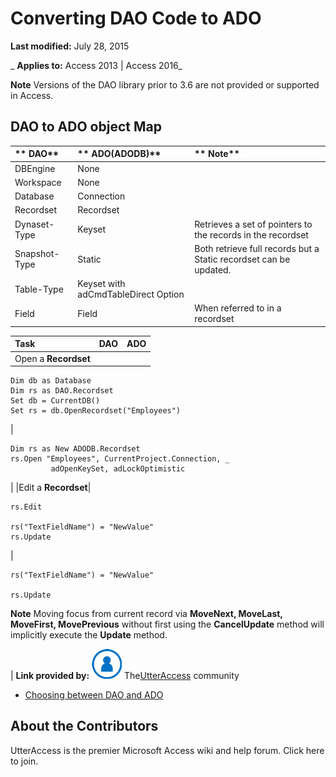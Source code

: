 
# Converting DAO Code to ADO

 **Last modified:** July 28, 2015

 _ **Applies to:** Access 2013 | Access 2016_

 **Note**  Versions of the DAO library prior to 3.6 are not provided or supported in Access.


## DAO to ADO object Map



|** **DAO****|** **ADO(ADODB)****|** **Note****|
|:-----|:-----|:-----|
|DBEngine|None||
|Workspace|None||
|Database|Connection||
|Recordset|Recordset||
|Dynaset-Type|Keyset|Retrieves a set of pointers to the records in the recordset|
|Snapshot-Type|Static|Both retrieve full records but a Static recordset can be updated.|
|Table-Type|Keyset with adCmdTableDirect Option||
|Field|Field|When referred to in a recordset|


|**Task**|**DAO**|**ADO**|
|:-----|:-----|:-----|
|Open a  **Recordset**|
```
Dim db as Database
Dim rs as DAO.Recordset
Set db = CurrentDB()
Set rs = db.OpenRecordset("Employees")

```

|
```
Dim rs as New ADODB.Recordset
rs.Open "Employees", CurrentProject.Connection, _
         adOpenKeySet, adLockOptimistic

```

|
|Edit a  **Recordset**|
```
rs.Edit 

rs("TextFieldName") = "NewValue"
rs.Update
```

|
```
rs("TextFieldName") = "NewValue" 

rs.Update
```


 **Note**  Moving focus from current record via  **MoveNext, MoveLast, MoveFirst, MovePrevious** without first using the **CancelUpdate** method will implicitly execute the **Update** method.

|
 **Link provided by:**
![Community Member Icon](images/8b9774c4-6c97-470e-b3a2-56d8f786444c.png) The[UtterAccess](http://www.utteraccess.com) community


- [Choosing between DAO and ADO](http://www.utteraccess.com/wiki/index.php/Choosing_between_DAO_and_ADO)
    

## About the Contributors
<a name="AboutContributors"> </a>

UtterAccess is the premier Microsoft Access wiki and help forum. Click here to join. 

